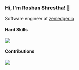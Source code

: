<h3> Hi, I'm Roshan Shrestha! 👋 </h3>
<p> 
Software engineer at <a href="http://zenledger.io/" target="_blank">zenledger.io</a>
</p>

<h4>Hard Skills</h4>

<a href="https://github.com/anuraghazra/github-readme-stats">
  <img align="center" src="https://github-readme-stats.vercel.app/api/top-langs/?username=roshanshrestha01&layout=compact" />
</a>


<h4> Contributions </h4>

<a href="https://git.io/streak-stats">
  <img align="center" src="https://github-readme-streak-stats.herokuapp.com/?user=roshanshrestha01" />
</a>

<!--
**roshanshrestha01/roshanshrestha01** is a ✨ _special_ ✨ repository because its `README.md` (this file) appears on your GitHub profile.

Here are some ideas to get you started:

- 🔭 I’m currently working on ...
- 🌱 I’m currently learning ...
- 👯 I’m looking to collaborate on ...
- 🤔 I’m looking for help with ...
- 💬 Ask me about ...
- 📫 How to reach me: ...
- 😄 Pronouns: ...
- ⚡ Fun fact: ...
-->
